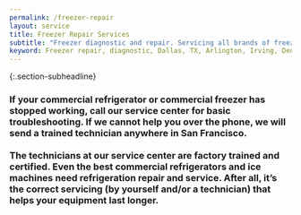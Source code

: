 ```yaml
---
permalink: /freezer-repair
layout: service
title: Freezer Repair Services
subtitle: "Freezer diagnostic and repair. Servicing all brands of freezers. We work in San Francisco."
keyword: Freezer repair, diagnostic, Dallas, TX, Arlington, Irving, Denton, Lewisville, Plano, Carrollton, Frisco, Keller, Grapevine, Bedford, Euless, Southlake, Lake Dallas, Roanoke, Argyle, Hebron, Richardson, Corinth, Lantana, Copper Canyon, Highland Village, Double Oak, Watauga, Melody Hills, Richland Hills, North Richland Hills, Haltom City, Blue Mound
---
```


{:.section-subheadline}
### If your commercial refrigerator or commercial freezer has stopped working, call our service center for basic troubleshooting. If we cannot help you over the phone, we will send a trained technician anywhere in San Francisco. <br><br>The technicians at our service center are factory trained and certified. Even the best commercial refrigerators and ice machines need refrigeration repair and service. After all, it’s the correct servicing (by yourself and/or a technician) that helps your equipment last longer.